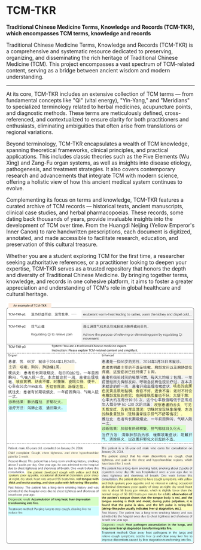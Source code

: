 # TCM-TKR
**Traditional Chinese Medicine Terms, Knowledge and Records (TCM-TKR), which encompasses TCM terms, knowledge and records**

Traditional Chinese Medicine Terms, Knowledge and Records (TCM-TKR) is a comprehensive and systematic resource dedicated to preserving, organizing, and disseminating the rich heritage of Traditional Chinese Medicine (TCM). This project encompasses a vast spectrum of TCM-related content, serving as a bridge between ancient wisdom and modern understanding.​

---
At its core, TCM-TKR includes an extensive collection of TCM terms — from fundamental concepts like "Qi" (vital energy), "Yin-Yang," and "Meridians" to specialized terminology related to herbal medicines, acupuncture points, and diagnostic methods. These terms are meticulously defined, cross-referenced, and contextualized to ensure clarity for both practitioners and enthusiasts, eliminating ambiguities that often arise from translations or regional variations.​

Beyond terminology, TCM-TKR encapsulates a wealth of TCM knowledge, spanning theoretical frameworks, clinical principles, and practical applications. This includes classic theories such as the Five Elements (Wu Xing) and Zang-Fu organ systems, as well as insights into disease etiology, pathogenesis, and treatment strategies. It also covers contemporary research and advancements that integrate TCM with modern science, offering a holistic view of how this ancient medical system continues to evolve.​

Complementing its focus on terms and knowledge, TCM-TKR features a curated archive of TCM records — historical texts, ancient manuscripts, clinical case studies, and herbal pharmacopoeias. These records, some dating back thousands of years, provide invaluable insights into the development of TCM over time. From the Huangdi Neijing (Yellow Emperor's Inner Canon) to rare handwritten prescriptions, each document is digitized, annotated, and made accessible to facilitate research, education, and preservation of this cultural treasure.​

Whether you are a student exploring TCM for the first time, a researcher seeking authoritative references, or a practitioner looking to deepen your expertise, TCM-TKR serves as a trusted repository that honors the depth and diversity of Traditional Chinese Medicine. By bringing together terms, knowledge, and records in one cohesive platform, it aims to foster a greater appreciation and understanding of TCM's role in global healthcare and cultural heritage.

![example](https://github.com/Rayz3rk/TCM-TKR/blob/main/example.png)
